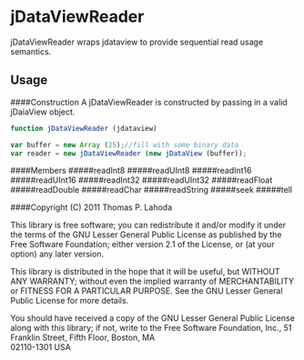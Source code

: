 jDataViewReader
===============

jDataViewReader wraps jdataview to provide sequential read usage semantics.

Usage
-----

####Construction
A jDataViewReader is constructed by passing in a valid jDaiaView object.

```javascript
function jDataViewReader (jdataview)
```

```javascript
var buffer = new Array (25);//fill with some binary data
var reader = new jDataViewReader (new jDataView (buffer));
```

####Members
#####readInt8
#####readUInt8
#####readInt16
#####readUInt16
#####readInt32
#####readUInt32
#####readFloat
#####readDouble
#####readChar
#####readString
#####seek
#####tell

####Copyright (C) 2011 Thomas P. Lahoda

This library is free software; you can redistribute it and/or
modify it under the terms of the GNU Lesser General Public
License as published by the Free Software Foundation; either
version 2.1 of the License, or (at your option) any later version.

This library is distributed in the hope that it will be useful,
but WITHOUT ANY WARRANTY; without even the implied warranty of
MERCHANTABILITY or FITNESS FOR A PARTICULAR PURPOSE.  See the GNU
Lesser General Public License for more details.

You should have received a copy of the GNU Lesser General Public
License along with this library; if not, write to the Free Software
Foundation, Inc., 51 Franklin Street, Fifth Floor, Boston, MA  
02110-1301  USA

